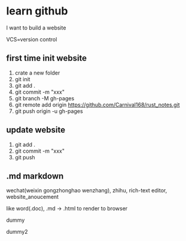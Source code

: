 # learn github

I want to build a website



VCS=version control 

## first time init website

1. crate a new folder
2. git init
3. git add .
4. git commit -m "xxx"
5. git branch -M gh-pages
6. git remote add origin https://github.com/Carnival168/rust_notes.git
7. git push origin -u gh-pages

## update website

1. git add .
2. git commit -m "xxx"
3. git push

## .md markdown

wechat(weixin gongzhonghao wenzhang), zhihu, rich-text editor, website_anoucement

like word(.doc), .md -> .html to render to browser


dummy

dummy2